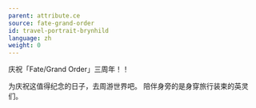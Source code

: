 ```yaml
---
parent: attribute.ce
source: fate-grand-order
id: travel-portrait-brynhild
language: zh
weight: 0
---
```


庆祝「Fate/Grand Order」三周年！！

为庆祝这值得纪念的日子，去周游世界吧。
陪伴身旁的是身穿旅行装束的英灵们。

